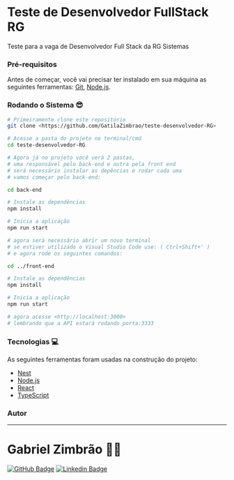 # Teste de Desenvolvedor FullStack RG

Teste para a vaga de Desenvolvedor Full Stack da RG Sistemas

### Pré-requisitos

Antes de começar, você vai precisar ter instalado em sua máquina as seguintes ferramentas:
[Git](https://git-scm.com), [Node.js](https://nodejs.org/en/).

### Rodando o Sistema 😎

```bash
# Primeiramente clone este repositório
git clone <https://github.com/GatilaZimbrao/teste-desenvolvedor-RG>

# Acesse a pasta do projeto no terminal/cmd
cd teste-desenvolvedor-RG

# Agora já no projeto você verá 2 pastas,
# uma responsável pelo back-end e outra pela front end
# será necessário instalar as depências e rodar cada uma
# vamos começar pelo back-end:

cd back-end

# Instale as dependências
npm install

# Inicia a aplicação
npm run start

# agora será necessário abrir um novo terminal
# se estiver utilizado o Visual Studio Code use: ( Ctrl+Shift+' )
# e agora rode os seguintes comandos:

cd ../front-end

# Instale as dependências
npm install

# Inicia a aplicação
npm run start

# agora acesse <http://localhost:3000>
# lembrando que a API estará rodando porta:3333
```

### Tecnologias 💻

As seguintes ferramentas foram usadas na construção do projeto:

- [Nest](https://nestjs.com/)
- [Node.js](https://nodejs.org/en/)
- [React](https://pt-br.reactjs.org/)
- [TypeScript](https://www.typescriptlang.org/)

### Autor

---

# Gabriel Zimbrão 👨‍💻

[![GitHub Badge](https://img.shields.io/badge/-GatilaZimbrao-lightgrey?style=flat-square&logo=github&logoColor=white&link=https://github.com/GatilaZimbrao/)](https://github.com/GatilaZimbrao)
[![Linkedin Badge](https://img.shields.io/badge/-Gabriel-blue?style=flat-square&logo=Linkedin&logoColor=white&link=https://www.linkedin.com/in/gabriel-%C3%A1tila-zimbr%C3%A3o-a642831a5/)](https://www.linkedin.com/in/gabriel-%C3%A1tila-zimbr%C3%A3o-a642831a5/)
